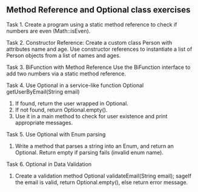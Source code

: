 ## Method Reference and Optional class exercises

Task 1. Create a program using a static method reference to check if numbers are even (Math::isEven).

Task 2. Constructor Reference:
Create a custom class Person with attributes name and age. Use constructor references to instantiate a list of Person objects from a list of names and ages.

Task 3. BiFunction with Method Reference
Use the BiFunction interface to add two numbers via a static method reference.

Task 4. Use Optional in a service-like function Optional<User> getUserByEmail(String email)
1. If found, return the user wrapped in Optional.
2. If not found, return Optional.empty().
3. Use it in a main method to check for user existence and print appropriate messages.

Task 5. Use Optional with Enum parsing
1. Write a method that parses a string into an Enum, and return an Optional<EnumType>. Return empty if parsing fails (invalid enum name).  
   
Task 6. Optional in Data Validation
1. Create a validation method Optional<String> validateEmail(String email); sageIf the email is valid, return Optional.empty(), else return error message.